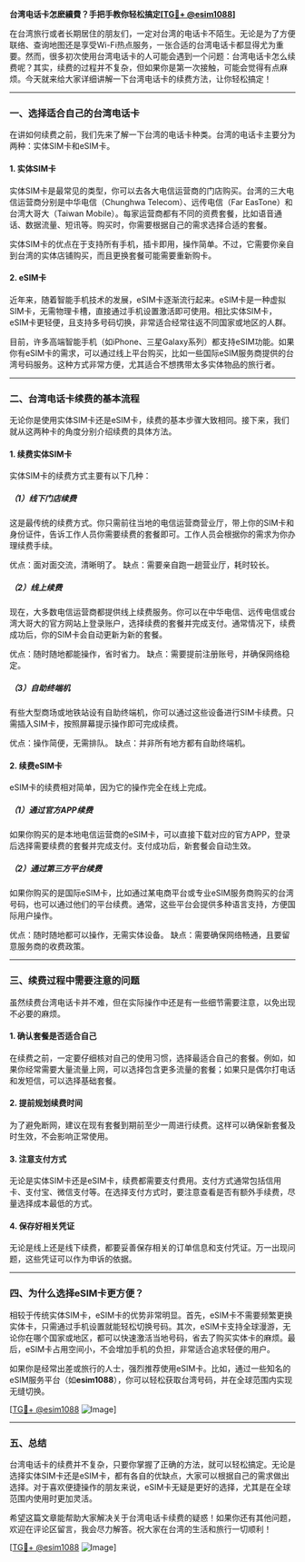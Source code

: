 **台湾电话卡怎麽續費？手把手教你轻松搞定[[TG💪+ @esim1088](https://t.me/s/esim1088)]**

在台湾旅行或者长期居住的朋友们，一定对台湾的电话卡不陌生。无论是为了方便联络、查询地图还是享受Wi-Fi热点服务，一张合适的台湾电话卡都显得尤为重要。然而，很多初次使用台湾电话卡的人可能会遇到一个问题：台湾电话卡怎么续费呢？其实，续费的过程并不复杂，但如果你是第一次接触，可能会觉得有点麻烦。今天就来给大家详细讲解一下台湾电话卡的续费方法，让你轻松搞定！

---

### **一、选择适合自己的台湾电话卡**

在讲如何续费之前，我们先来了解一下台湾的电话卡种类。台湾的电话卡主要分为两种：实体SIM卡和eSIM卡。

#### **1. 实体SIM卡**
实体SIM卡是最常见的类型，你可以去各大电信运营商的门店购买。台湾的三大电信运营商分别是中华电信（Chunghwa Telecom）、远传电信（Far EasTone）和台湾大哥大（Taiwan Mobile）。每家运营商都有不同的资费套餐，比如语音通话、数据流量、短讯等。购买时，你需要根据自己的需求选择合适的套餐。

实体SIM卡的优点在于支持所有手机，插卡即用，操作简单。不过，它需要你亲自到台湾的实体店铺购买，而且更换套餐可能需要重新购卡。

#### **2. eSIM卡**
近年来，随着智能手机技术的发展，eSIM卡逐渐流行起来。eSIM卡是一种虚拟SIM卡，无需物理卡槽，直接通过手机设置激活即可使用。相比实体SIM卡，eSIM卡更轻便，且支持多号码切换，非常适合经常往返不同国家或地区的人群。

目前，许多高端智能手机（如iPhone、三星Galaxy系列）都支持eSIM功能。如果你有eSIM卡的需求，可以通过线上平台购买，比如一些国际eSIM服务商提供的台湾号码服务。这种方式非常方便，尤其适合不想携带太多实体物品的旅行者。

---

### **二、台湾电话卡续费的基本流程**

无论你是使用实体SIM卡还是eSIM卡，续费的基本步骤大致相同。接下来，我们就从这两种卡的角度分别介绍续费的具体方法。

#### **1. 续费实体SIM卡**
实体SIM卡的续费方式主要有以下几种：

##### **（1）线下门店续费**
这是最传统的续费方式。你只需前往当地的电信运营商营业厅，带上你的SIM卡和身份证件，告诉工作人员你需要续费的套餐即可。工作人员会根据你的需求为你办理续费手续。

优点：面对面交流，清晰明了。
缺点：需要亲自跑一趟营业厅，耗时较长。

##### **（2）线上续费**
现在，大多数电信运营商都提供线上续费服务。你可以在中华电信、远传电信或台湾大哥大的官方网站上登录账户，选择续费的套餐并完成支付。通常情况下，续费成功后，你的SIM卡会自动更新为新的套餐。

优点：随时随地都能操作，省时省力。
缺点：需要提前注册账号，并确保网络稳定。

##### **（3）自助终端机**
有些大型商场或地铁站设有自助终端机，你可以通过这些设备进行SIM卡续费。只需插入SIM卡，按照屏幕提示操作即可完成续费。

优点：操作简便，无需排队。
缺点：并非所有地方都有自助终端机。

#### **2. 续费eSIM卡**
eSIM卡的续费相对简单，因为它的操作完全在线上完成。

##### **（1）通过官方APP续费**
如果你购买的是本地电信运营商的eSIM卡，可以直接下载对应的官方APP，登录后选择需要续费的套餐并完成支付。支付成功后，新套餐会自动生效。

##### **（2）通过第三方平台续费**
如果你购买的是国际eSIM卡，比如通过某电商平台或专业eSIM服务商购买的台湾号码，也可以通过他们的平台续费。通常，这些平台会提供多种语言支持，方便国际用户操作。

优点：随时随地都可以操作，无需实体设备。
缺点：需要确保网络畅通，且要留意服务商的收费政策。

---

### **三、续费过程中需要注意的问题**

虽然续费台湾电话卡并不难，但在实际操作中还是有一些细节需要注意，以免出现不必要的麻烦。

#### **1. 确认套餐是否适合自己**
在续费之前，一定要仔细核对自己的使用习惯，选择最适合自己的套餐。例如，如果你经常需要大量流量上网，可以选择包含更多流量的套餐；如果只是偶尔打电话和发短信，可以选择基础套餐。

#### **2. 提前规划续费时间**
为了避免断网，建议在现有套餐到期前至少一周进行续费。这样可以确保新套餐及时生效，不会影响正常使用。

#### **3. 注意支付方式**
无论是实体SIM卡还是eSIM卡，续费都需要支付费用。支付方式通常包括信用卡、支付宝、微信支付等。在选择支付方式时，要注意查看是否有额外手续费，尽量选择成本最低的方式。

#### **4. 保存好相关凭证**
无论是线上还是线下续费，都要妥善保存相关的订单信息和支付凭证。万一出现问题，这些凭证可以作为申诉的依据。

---

### **四、为什么选择eSIM卡更方便？**

相较于传统实体SIM卡，eSIM卡的优势非常明显。首先，eSIM卡不需要频繁更换实体卡，只需通过手机设置就能轻松切换号码。其次，eSIM卡支持全球漫游，无论你在哪个国家或地区，都可以快速激活当地号码，省去了购买实体卡的麻烦。最后，eSIM卡占用空间小，不会增加手机的负担，非常适合追求轻便的用户。

如果你是经常出差或旅行的人士，强烈推荐使用eSIM卡。比如，通过一些知名的eSIM服务平台（如**esim1088**），你可以轻松获取台湾号码，并在全球范围内实现无缝切换。

[[TG💪+ @esim1088](https://t.me/s/esim1088) ![Image](https://i.postimg.cc/4NQfJmqS/Snipaste-2025-05-13-00-14-12.png)]

---

### **五、总结**

台湾电话卡的续费并不复杂，只要你掌握了正确的方法，就可以轻松搞定。无论是选择实体SIM卡还是eSIM卡，都有各自的优缺点，大家可以根据自己的需求做出选择。对于喜欢便捷操作的朋友来说，eSIM卡无疑是更好的选择，尤其是在全球范围内使用时更加灵活。

希望这篇文章能帮助大家解决关于台湾电话卡续费的疑惑！如果你还有其他问题，欢迎在评论区留言，我会尽力解答。祝大家在台湾的生活和旅行一切顺利！

[[TG💪+ @esim1088](https://t.me/s/esim1088) ![Image](https://i.postimg.cc/4NQfJmqS/Snipaste-2025-05-13-00-14-12.png)]